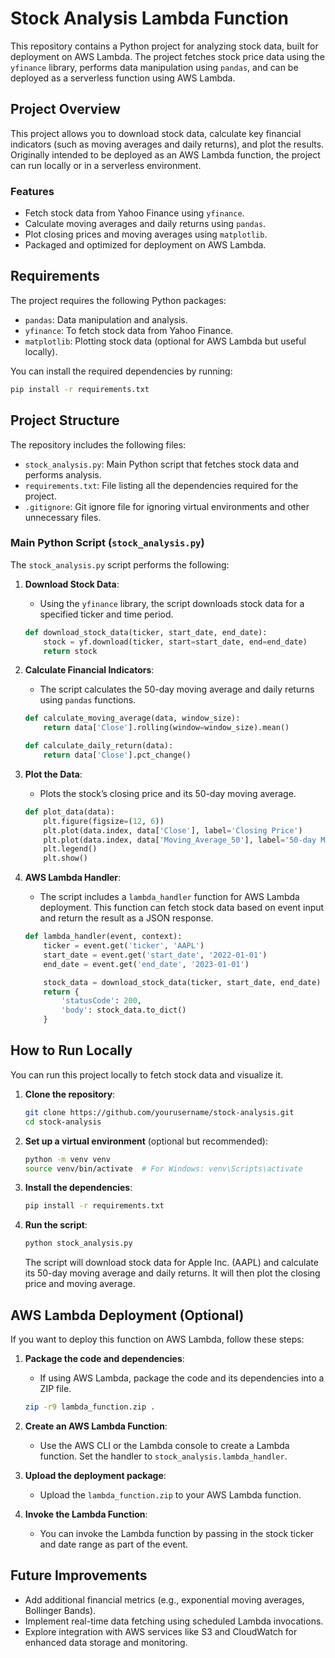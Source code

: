 # Stock Analysis Lambda Function

This repository contains a Python project for analyzing stock data, built for deployment on AWS Lambda. The project fetches stock price data using the `yfinance` library, performs data manipulation using `pandas`, and can be deployed as a serverless function using AWS Lambda.

## Project Overview

This project allows you to download stock data, calculate key financial indicators (such as moving averages and daily returns), and plot the results. Originally intended to be deployed as an AWS Lambda function, the project can run locally or in a serverless environment.

### Features
- Fetch stock data from Yahoo Finance using `yfinance`.
- Calculate moving averages and daily returns using `pandas`.
- Plot closing prices and moving averages using `matplotlib`.
- Packaged and optimized for deployment on AWS Lambda.

## Requirements

The project requires the following Python packages:

- `pandas`: Data manipulation and analysis.
- `yfinance`: To fetch stock data from Yahoo Finance.
- `matplotlib`: Plotting stock data (optional for AWS Lambda but useful locally).

You can install the required dependencies by running:

```bash
pip install -r requirements.txt
```

## Project Structure


The repository includes the following files:

- `stock_analysis.py`: Main Python script that fetches stock data and performs analysis.
- `requirements.txt`: File listing all the dependencies required for the project.
- `.gitignore`: Git ignore file for ignoring virtual environments and other unnecessary files.

### Main Python Script (`stock_analysis.py`)

The `stock_analysis.py` script performs the following:

1. **Download Stock Data**:
    - Using the `yfinance` library, the script downloads stock data for a specified ticker and time period.
    
    ```python
    def download_stock_data(ticker, start_date, end_date):
        stock = yf.download(ticker, start=start_date, end=end_date)
        return stock
    ```

2. **Calculate Financial Indicators**:
    - The script calculates the 50-day moving average and daily returns using `pandas` functions.

    ```python
    def calculate_moving_average(data, window_size):
        return data['Close'].rolling(window=window_size).mean()

    def calculate_daily_return(data):
        return data['Close'].pct_change()
    ```

3. **Plot the Data**:
    - Plots the stock’s closing price and its 50-day moving average.

    ```python
    def plot_data(data):
        plt.figure(figsize=(12, 6))
        plt.plot(data.index, data['Close'], label='Closing Price')
        plt.plot(data.index, data['Moving_Average_50'], label='50-day Moving Average')
        plt.legend()
        plt.show()
    ```

4. **AWS Lambda Handler**:
    - The script includes a `lambda_handler` function for AWS Lambda deployment. This function can fetch stock data based on event input and return the result as a JSON response.

    ```python
    def lambda_handler(event, context):
        ticker = event.get('ticker', 'AAPL')
        start_date = event.get('start_date', '2022-01-01')
        end_date = event.get('end_date', '2023-01-01')

        stock_data = download_stock_data(ticker, start_date, end_date)
        return {
            'statusCode': 200,
            'body': stock_data.to_dict()
        }
    ```

## How to Run Locally

You can run this project locally to fetch stock data and visualize it.

1. **Clone the repository**:

    ```bash
    git clone https://github.com/yourusername/stock-analysis.git
    cd stock-analysis
    ```

2. **Set up a virtual environment** (optional but recommended):

    ```bash
    python -m venv venv
    source venv/bin/activate  # For Windows: venv\Scripts\activate
    ```

3. **Install the dependencies**:

    ```bash
    pip install -r requirements.txt
    ```

4. **Run the script**:

    ```bash
    python stock_analysis.py
    ```

   The script will download stock data for Apple Inc. (AAPL) and calculate its 50-day moving average and daily returns. It will then plot the closing price and moving average.

## AWS Lambda Deployment (Optional)

If you want to deploy this function on AWS Lambda, follow these steps:

1. **Package the code and dependencies**:
    - If using AWS Lambda, package the code and its dependencies into a ZIP file.
    
    ```bash
    zip -r9 lambda_function.zip .
    ```

2. **Create an AWS Lambda Function**:
    - Use the AWS CLI or the Lambda console to create a Lambda function. Set the handler to `stock_analysis.lambda_handler`.

3. **Upload the deployment package**:
    - Upload the `lambda_function.zip` to your AWS Lambda function.

4. **Invoke the Lambda Function**:
    - You can invoke the Lambda function by passing in the stock ticker and date range as part of the event.

## Future Improvements
- Add additional financial metrics (e.g., exponential moving averages, Bollinger Bands).
- Implement real-time data fetching using scheduled Lambda invocations.
- Explore integration with AWS services like S3 and CloudWatch for enhanced data storage and monitoring.


